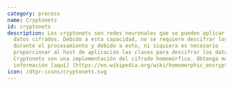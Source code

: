 ```yaml
---
category: process
name: Cryptonets
id: cryptonets
description: Los cryptonets son redes neuronales que se pueden aplicar a los
  datos cifrados. Debido a esta capacidad, no se requiere descifrar los datos
  durante el procesamiento y debido a esto, ni siquiera es necesario
  proporcionar al host de aplicación las claves para descifrar los datos.
  Cryptonets son una implementación del cifrado homomórfico. Obtenga más
  información [aquí] (https://en.wikipedia.org/wiki/homomorphic_encryption)
icon: /dtpr-icons/cryptonets.svg
---
```

